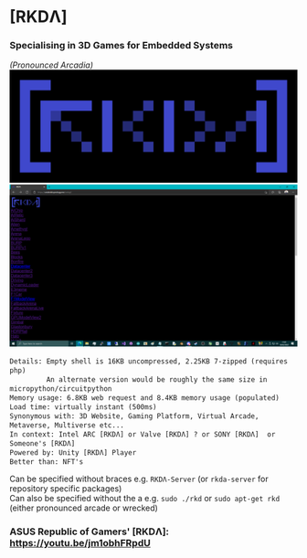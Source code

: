 # [RKDΛ]
### Specialising in 3D Games for Embedded Systems
*(Pronounced Arcadia)*
![RKDΛ](https://github.com/TheMindVirus/RKDA/blob/main/banner.png)
![RKDΛ](https://github.com/TheMindVirus/RKDA/blob/main/screenshot.png)

```
Details: Empty shell is 16KB uncompressed, 2.25KB 7-zipped (requires php)
         An alternate version would be roughly the same size in micropython/circuitpython
Memory usage: 6.8KB web request and 8.4KB memory usage (populated)
Load time: virtually instant (500ms)
Synonymous with: 3D Website, Gaming Platform, Virtual Arcade, Metaverse, Multiverse etc...
In context: Intel ARC [RKDΛ] or Valve [RKDΛ] ? or SONY [RKDΛ]  or Someone's [RKDΛ]
Powered by: Unity [RKDΛ] Player
Better than: NFT's
```
Can be specified without braces e.g. `RKDΛ-Server` (or `rkda-server` for repository specific packages) \
Can also be specified without the a e.g. `sudo ./rkd` or `sudo apt-get rkd` (either pronounced arcade or wrecked)
### ASUS Republic of Gamers' [RKDΛ]: https://youtu.be/jm1obhFRpdU
